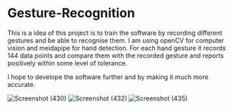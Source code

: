 # Gesture-Recognition
This is a idea of this project is to train the software by recording different gestures and be able to recognise them.
I am using openCV for computer vision and meidapipe for hand detection.
For each hand gesture it records 144 data points and compare them with the recorded gesture and reports positively within some level of tolerance.

I hope to develope the software further and by making it much more accurate.


![Screenshot (430)](https://user-images.githubusercontent.com/108456490/176653881-b07fa8fb-844e-4f95-8263-1c74b0d8b908.png)
![Screenshot (432)](https://user-images.githubusercontent.com/108456490/176653910-c54bb538-0fdc-4cf3-af9a-385c17f1a6a7.png)
![Screenshot (435)](https://user-images.githubusercontent.com/108456490/176653944-b3953778-0645-40d5-8adf-b587038bd87a.png)

